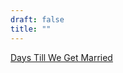 ```yaml
---
draft: false
title: ""
---
```


<script src="https://cdn.logwork.com/widget/countdown.js"></script>
<a href="https://logwork.com/countdown-f41m" class="countdown-timer" data-style="flip3" data-timezone="America/Chicago" data-date="2025-04-26 18:00">Days Till We Get Married</a>